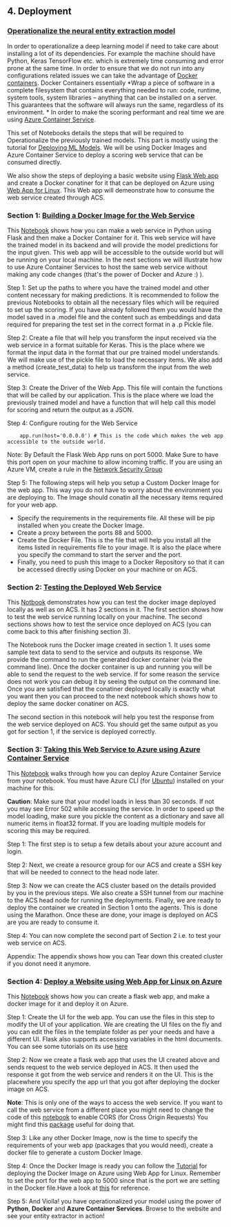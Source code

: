 ## 4. Deployment
### [Operationalize the neural entity extraction model](score.py)

In order to operationalize a deep learning model if need to take care about installing a lot of its dependencies. For example the machine should have Python, Keras TensorFlow etc. which is extremely time consuming and error prone at the same time. In order to ensure that we do not run into any configurations related issues we can take the advantage of [Docker containers](https://blogs.msdn.microsoft.com/uk_faculty_connection/2016/09/23/getting-started-with-docker-and-container-services/).
Docker Containers essentially *Wrap a piece of software in a complete filesystem that contains everything needed to run: code, runtime, system tools, system libraries – anything that can be installed on a server. This guarantees that the software will always run the same, regardless of its environment. *
In order to make the scoring performant and real time we are using [Azure Container Service](https://docs.microsoft.com/en-us/azure/container-service/dcos-swarm/).

This set of Notebooks details the steps that will be required to Operationalize the previously trained models. This part is mostly using the tutorial for [Deploying ML Models](https://gallery.cortanaintelligence.com/Tutorial/Deploy-CNTK-model-to-ACS).
We will be using Docker Images and Azure Container Service to deploy a scoring web service that can be consumed directly. 

We also show the steps of deploying a basic website using [Flask Web app](https://docs.microsoft.com/en-us/azure/app-service-web/web-sites-python-create-deploy-flask-app) 
and create a Docker conatiner for it that can be deployed on Azure using [Web App for Linux](https://docs.microsoft.com/en-us/azure/app-service-web/app-service-linux-intro). This Web app will demeonstrate how to consume the web service created through ACS.


### Section 1: [Building a Docker Image for the Web Service](5_Build_Image.ipynb)
This [Notebook](5_Build_Image.ipynb) shows how you can make a web service in Python using Flask and then make a Docker Container for it. This web service will have the trained model in its backend and will provide the model predictions for the input given. This web app will be
accessible to the outside world but will be running on your local machine. In the next sections we will illustrate how to use Azure Container Services to host the same web service without making any code changes (that's the power of Docker and Azure :) ).

Step 1: Set up the paths to where you have the trained model and other content necessary for making predictions. It is recommended to follow the previous Notebooks to obtain all the necessary files which will be 
required to set up the scoring. If you have already followed them you would have the model saved in a .model file and the content such as embeddings and data required for preparing the test set in the correct format in a 
.p Pickle file. 

Step 2: Create a file that will help you transform the input received via the web service in a format suitable for Keras. This is the place where we format the input data in the format that our pre trained model
understands. We will make use of the pickle file to load the necessary items. We also add a method (create_test_data) to help us transform the input from the web service.

Step 3: Create the Driver of the Web App. This file will contain the functions that will be called by our application. This is the place where we load the previously trained model and have a function that will help 
call this model for scoring and return the output as a JSON.

Step 4: Configure routing for the Web Service

        app.run(host='0.0.0.0') # This is the code which makes the web app accessible to the outside world.
        
Note: By Default the Flask Web App runs on port 5000. Make Sure to have this port open on your machine to allow incoming traffic. If you are using an Azure VM, create a rule in the 
[Network Security Group](https://docs.microsoft.com/en-us/azure/virtual-machines/windows/nsg-quickstart-portal)

Step 5: The following steps will help you setup a Custom Docker Image for the web app. This way you do not have to worry about the environment you are deploying to. 
The Image should conatin all the necessary items required for your web app.

- Specify the requirements in the requirements file. All these will be pip installed when you create the Docker Image.
- Create a proxy between the ports 88 and 5000. 
- Create the Docker File. This is the file that will help you install all the items listed in requirements file to your image. It is also the place where you specify the command to start the server and the port.
- Finally, you need to push this image to a Docker Repository so that it can be accessed directly using Docker on your machine or on ACS.


### Section 2: [Testing the Deployed Web Service](6_Test_Image.ipynb)
This [Notbook](6_Test_Image.ipynb) demonstrates how you can test the docker image deployed locally as well as on ACS.
It has 2 sections in it. The first section shows how to test the web service running locally on your machine. The second sections shows how to test the service once deployed on ACS (you can come back to this after finishing section 3).

The Notebook runs the Docker image created in section 1. It uses some sample text data to send to the service and outputs its response. We provide the command to run the generated docker container (via the command line). Once the docker container is up and running you will be able to send the request to the web service. If for some reason the 
service does not work you can debug it by seeing the output on the command line. Once you are satisfied that the conatiner deployed locally is exactly what you want then you can proceed to the next notebook which shows
how to deploy the same docker conatiner on ACS. 

The second section in this notebook will help you test the response from the web service deployed on ACS. You should get the same output as you got for section 1, if the service is deployed correctly.

### Section 3: [Taking this Web Service to Azure using Azure Container Service](7_Deploy_on_ACS.ipynb)
This [Notebook](7_Deploy_on_ACS.ipynb) walks through how you can deploy Azure Container Service from your notebook. 
You must have Azure CLI (for [Ubuntu](https://docs.microsoft.com/en-us/cli/azure/install-azure-cli#apt-get-for-debianubuntu)) installed on your machine for this.

**Caution**: Make sure that your model loads in less than 30 seconds. If not you may see Error 502 while accessing the service. In order to speed up the model loading, make sure you pickle the content as a dictionary 
and save all numeric items in float32 format. If you are loading multiple models for scoring this may be required.

Step 1: The first step is to setup a few details about your azure account and login.

Step 2: Next, we create a resource group for our ACS and create a SSH key that will be needed to connect to the head node later.

Step 3: Now we can create the ACS cluster based on the details provided by you in the previous steps. We also create a SSH tunnel from our machine to the ACS head node for running the deployments. 
Finally, we are ready to deploy the container we created in Section 1 onto the agents. This is done using the Marathon. Once these are done, your image is deployed on ACS are you are ready to consume it.

Step 4: You can now complete the second part of Section 2 i.e. to test your web service on ACS.

Appendix: The appendix shows how you can Tear down this created cluster if you donot need it anymore.


### Section 4: [Deploy a Website using Web App for Linux on Azure](8_Build_Website.ipynb) 
This [Notebook](8_Build_Website.ipynb) shows how you can create a flask web app, and make a docker image for it and deploy it on Azure.

Step 1: Create the UI for the web app. You can use the files in this step to modify the UI of your application. We are creating the UI files on the fly and you can edit the files in the template folder as per your
needs and have a different UI. Flask also supports accessing variables in the html documents. You can see some tutorials on its use [here](http://flask.pocoo.org/docs/0.12/tutorial/) 

Step 2: Now we create a flask web app that uses the UI created above and sends request to the web service deployed in ACS. It then used the response it got from the web service and renders it on the UI. 
This is the placewhere you specify the app url that you got after deploying the docker image on ACS. 

**Note**: This is only one of the ways to access the web service. If you want to call the web service from a different place you might need to change the code of this [notebook](5_Build_Image.ipynb) to enable CORS (for Cross Origin Requests)
You might find this [package](https://pypi.python.org/pypi/Flask-Cors) useful for doing that.

Step 3: Like any other Docker Image, now is the time to specify the requirements of your web app (packages that you would need), create a docker file to generate a custom Docker Image.

Step 4: Once the Docker Image is ready you can follow  the [Tutorial](https://docs.microsoft.com/en-us/azure/app-service-web/app-service-linux-using-custom-docker-image#how-to-set-a-custom-docker-image-for-a-web-app)
for deploying the Docker Image on Azure using Web App for Linux. Remember to set the port for the web app to 5000 since that is the port we are setting in the Docker file.Have a look at 
[this](https://docs.microsoft.com/en-us/azure/app-service-web/app-service-linux-using-custom-docker-image#how-to-set-the-port-used-by-your-docker-image) for reference.

Step 5: And Violla! you have operationalized your model using the power of **Python**,  **Docker** and **Azure Container Services**. Browse to the website and see your entity extractor in action!


